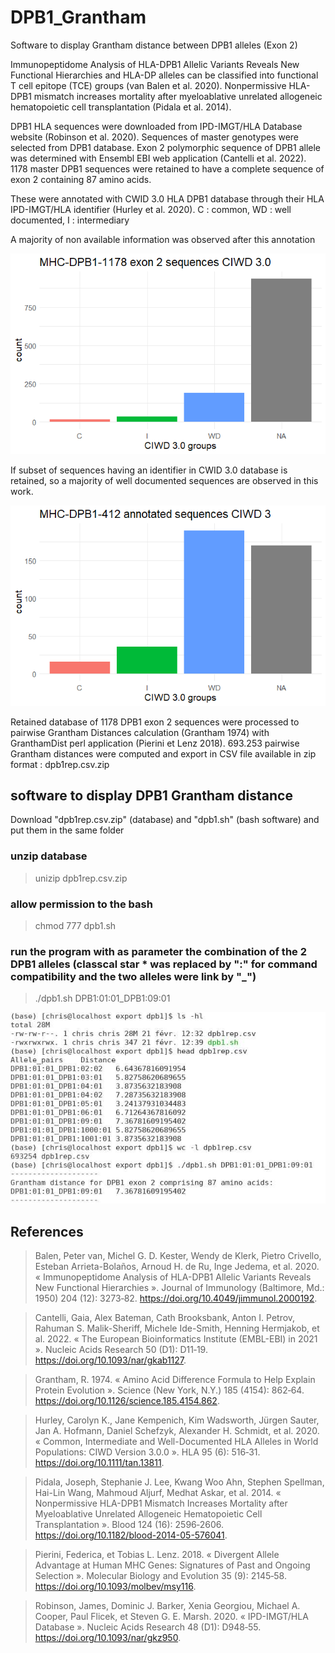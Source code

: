 # DPB1_Grantham
Software to display Grantham distance between DPB1 alleles (Exon 2)

Immunopeptidome Analysis of HLA-DPB1 Allelic Variants Reveals New Functional Hierarchies and HLA-DP alleles can be classified into functional T cell epitope (TCE) groups (van Balen et al. 2020). Nonpermissive HLA-DPB1 mismatch increases mortality after myeloablative unrelated allogeneic hematopoietic cell transplantation (Pidala et al. 2014).

DPB1 HLA sequences were downloaded from IPD-IMGT/HLA Database website (Robinson et al. 2020). Sequences of master genotypes were selected from DPB1 database. Exon 2 polymorphic sequence of DPB1 allele was determined with Ensembl EBI web application (Cantelli et al. 2022). 1178 master DPB1 sequences were retained to have a complete sequence of exon 2 containing 87 amino acids. 

These were annotated with CWID 3.0 HLA DPB1 database through their HLA IPD-IMGT/HLA identifier (Hurley et al. 2020).
C : common, 
WD : well documented, 
I : intermediary

A majority of non available information was observed after this annotation 

![total](https://github.com/cdesterke/DPB1_Grantham/blob/main/total.png)


If subset of sequences having an identifier in CWID 3.0 database is retained, so a majority of well documented sequences are observed in this work. 

![barplot](https://github.com/cdesterke/DPB1_Grantham/blob/main/barplot.png)

Retained database of 1178 DPB1 exon 2 sequences were processed to pairwise Grantham Distances calculation (Grantham 1974) with GranthamDist perl application  (Pierini et Lenz 2018). 693.253 pairwise Grantham distances were computed and export in CSV file available in zip format : dpb1rep.csv.zip


## software to display DPB1 Grantham distance
Download "dpb1rep.csv.zip" (database) and "dpb1.sh" (bash software) and put them in the same folder

### unzip database
> unizip dpb1rep.csv.zip

### allow permission to the bash 
> chmod 777 dpb1.sh

### run the program with as parameter the combination of the 2 DPB1 alleles (classcal star * was replaced by ":" for command compatibility and the two alleles were link by "_")
> ./dpb1.sh DPB1:01:01_DPB1:09:01

![screen](https://github.com/cdesterke/DPB1_Grantham/blob/main/screen.jpg)




## References 
> Balen, Peter van, Michel G. D. Kester, Wendy de Klerk, Pietro Crivello, Esteban Arrieta-Bolaños, Arnoud H. de Ru, Inge Jedema, et al. 2020. « Immunopeptidome Analysis of HLA-DPB1 Allelic Variants Reveals New Functional Hierarchies ». Journal of Immunology (Baltimore, Md.: 1950) 204 (12): 3273‑82. https://doi.org/10.4049/jimmunol.2000192.

> Cantelli, Gaia, Alex Bateman, Cath Brooksbank, Anton I. Petrov, Rahuman S. Malik-Sheriff, Michele Ide-Smith, Henning Hermjakob, et al. 2022. « The European Bioinformatics Institute (EMBL-EBI) in 2021 ». Nucleic Acids Research 50 (D1): D11‑19. https://doi.org/10.1093/nar/gkab1127.

> Grantham, R. 1974. « Amino Acid Difference Formula to Help Explain Protein Evolution ». Science (New York, N.Y.) 185 (4154): 862‑64. https://doi.org/10.1126/science.185.4154.862.

> Hurley, Carolyn K., Jane Kempenich, Kim Wadsworth, Jürgen Sauter, Jan A. Hofmann, Daniel Schefzyk, Alexander H. Schmidt, et al. 2020. « Common, Intermediate and Well-Documented HLA Alleles in World Populations: CIWD Version 3.0.0 ». HLA 95 (6): 516‑31. https://doi.org/10.1111/tan.13811.

> Pidala, Joseph, Stephanie J. Lee, Kwang Woo Ahn, Stephen Spellman, Hai-Lin Wang, Mahmoud Aljurf, Medhat Askar, et al. 2014. « Nonpermissive HLA-DPB1 Mismatch Increases Mortality after Myeloablative Unrelated Allogeneic Hematopoietic Cell Transplantation ». Blood 124 (16): 2596‑2606. https://doi.org/10.1182/blood-2014-05-576041.

> Pierini, Federica, et Tobias L. Lenz. 2018. « Divergent Allele Advantage at Human MHC Genes: Signatures of Past and Ongoing Selection ». Molecular Biology and Evolution 35 (9): 2145‑58. https://doi.org/10.1093/molbev/msy116.

> Robinson, James, Dominic J. Barker, Xenia Georgiou, Michael A. Cooper, Paul Flicek, et Steven G. E. Marsh. 2020. « IPD-IMGT/HLA Database ». Nucleic Acids Research 48 (D1): D948‑55. https://doi.org/10.1093/nar/gkz950.

